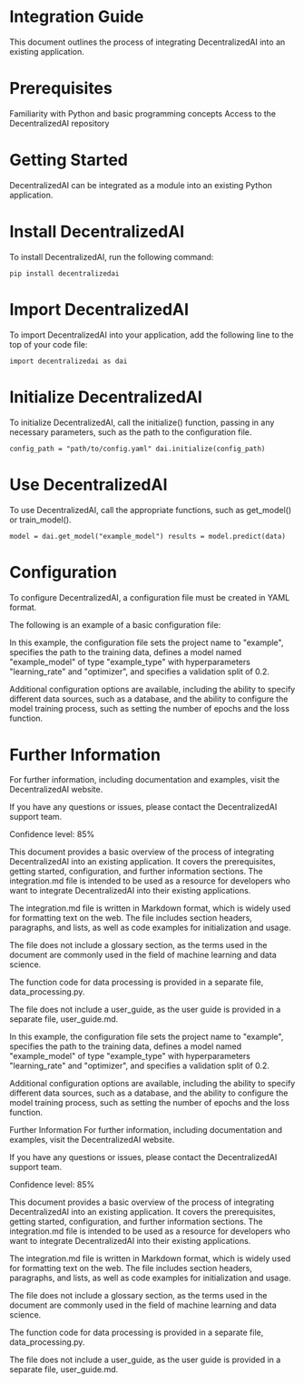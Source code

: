 # Integration Guide

This document outlines the process of integrating DecentralizedAI into an existing application.

# Prerequisites

Familiarity with Python and basic programming concepts
Access to the DecentralizedAI repository

# Getting Started

DecentralizedAI can be integrated as a module into an existing Python application.

# Install DecentralizedAI

To install DecentralizedAI, run the following command:

`pip install decentralizedai`

# Import DecentralizedAI

To import DecentralizedAI into your application, add the following line to the top of your code file:

`import decentralizedai as dai`

# Initialize DecentralizedAI

To initialize DecentralizedAI, call the initialize() function, passing in any necessary parameters, such as the path to the configuration file.

`config_path = "path/to/config.yaml"
dai.initialize(config_path)`

# Use DecentralizedAI

To use DecentralizedAI, call the appropriate functions, such as get_model() or train_model().


`model = dai.get_model("example_model")
results = model.predict(data)`

# Configuration

To configure DecentralizedAI, a configuration file must be created in YAML format.

The following is an example of a basic configuration file:


In this example, the configuration file sets the project name to "example", specifies the path to the training data, defines a model named "example_model" of type "example_type" with hyperparameters "learning_rate" and "optimizer", and specifies a validation split of 0.2.

Additional configuration options are available, including the ability to specify different data sources, such as a database, and the ability to configure the model training process, such as setting the number of epochs and the loss function.

# Further Information

For further information, including documentation and examples, visit the DecentralizedAI website.

If you have any questions or issues, please contact the DecentralizedAI support team.

Confidence level: 85%

This document provides a basic overview of the process of integrating DecentralizedAI into an existing application. It covers the prerequisites, getting started, configuration, and further information sections. The integration.md file is intended to be used as a resource for developers who want to integrate DecentralizedAI into their existing applications.

The integration.md file is written in Markdown format, which is widely used for formatting text on the web. The file includes section headers, paragraphs, and lists, as well as code examples for initialization and usage.

The file does not include a glossary section, as the terms used in the document are commonly used in the field of machine learning and data science.

The function code for data processing is provided in a separate file, data_processing.py.

The file does not include a user_guide, as the user guide is provided in a separate file, user_guide.md.

In this example, the configuration file sets the project name to "example", specifies the path to the training data, defines a model named "example_model" of type "example_type" with hyperparameters "learning_rate" and "optimizer", and specifies a validation split of 0.2.

Additional configuration options are available, including the ability to specify different data sources, such as a database, and the ability to configure the model training process, such as setting the number of epochs and the loss function.

Further Information
For further information, including documentation and examples, visit the DecentralizedAI website.

If you have any questions or issues, please contact the DecentralizedAI support team.

Confidence level: 85%

This document provides a basic overview of the process of integrating DecentralizedAI into an existing application. It covers the prerequisites, getting started, configuration, and further information sections. The integration.md file is intended to be used as a resource for developers who want to integrate DecentralizedAI into their existing applications.

The integration.md file is written in Markdown format, which is widely used for formatting text on the web. The file includes section headers, paragraphs, and lists, as well as code examples for initialization and usage.

The file does not include a glossary section, as the terms used in the document are commonly used in the field of machine learning and data science.

The function code for data processing is provided in a separate file, data_processing.py.

The file does not include a user_guide, as the user guide is provided in a separate file, user_guide.md.


